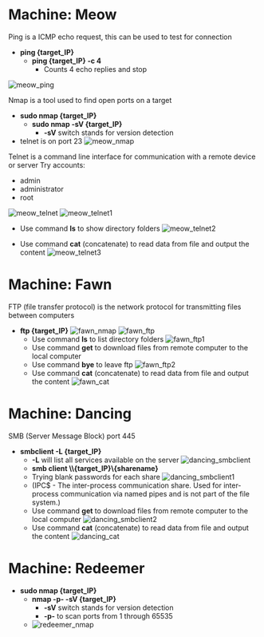 # Machine: Meow

Ping is a ICMP echo request, this can be used to test for connection
- **ping {target_IP}**
  - **ping {target_IP} -c 4** 
    - Counts 4 echo replies and stop
 
![meow_ping](https://github.com/juliezard/HackTheBox/blob/main/Tier%200/images/meow_ping.png?raw=true)

Nmap is a tool used to find open ports on a target
- **sudo nmap {target_IP}**
  - **sudo nmap -sV {target_IP}**
    - **-sV** switch stands for version detection 
- telnet is on port 23
![meow_nmap](https://github.com/juliezard/HackTheBox/blob/main/Tier%200/images/meow_nmap.png?raw=true)

Telnet is a command line interface for communication with a remote device or server
Try accounts:
- admin
- administrator
- root

![meow_telnet](https://github.com/juliezard/HackTheBox/blob/main/Tier%200/images/meow_telnet.png?raw=true)
![meow_telnet1](https://github.com/juliezard/HackTheBox/blob/main/Tier%200/images/meow_telnet1.png?raw=true)

- Use command **ls** to show directory folders
![meow_telnet2](https://github.com/juliezard/HackTheBox/blob/main/Tier%200/images/meow_telnet2.png?raw=true)

- Use command **cat** (concatenate) to read data from file and output the content
![meow_telnet3](https://github.com/juliezard/HackTheBox/blob/main/Tier%200/images/meow_telnet3.png?raw=true)


# Machine: Fawn
FTP (file transfer protocol) is the network protocol for transmitting files between computers
- **ftp {target_IP}** 
![fawn_nmap](https://github.com/juliezard/HackTheBox/blob/main/Tier%200/images/fawn_nmap.png?raw=true)
![fawn_ftp](https://github.com/juliezard/HackTheBox/blob/main/Tier%200/images/fawn_ftp.png?raw=true)
  - Use command **ls** to list directory folders
  ![fawn_ftp1](https://github.com/juliezard/HackTheBox/blob/main/Tier%200/images/fawn_ftp1.png?raw=true)
  - Use command **get** to download files from remote computer to the local computer
  - Use command **bye** to leave ftp
  ![fawn_ftp2](https://github.com/juliezard/HackTheBox/blob/main/Tier%200/images/fawn_ftp2.png?raw=true)
  - Use command **cat** (concatenate) to read data from file and output the content
  ![fawn_cat](https://github.com/juliezard/HackTheBox/blob/main/Tier%200/images/fawn_cat.png?raw=true)


# Machine: Dancing
SMB (Server Message Block) port 445
- **smbclient -L {target_IP}**
  - **-L** will list all services available on the server
  ![dancing_smbclient](https://github.com/juliezard/HackTheBox/blob/main/Tier%200/images/dancing_smbclient.png?raw=true)
  - **smb client \\\\{target_IP}\\{sharename}**
  - Trying blank passwords for each share
  ![dancing_smbclient1](https://github.com/juliezard/HackTheBox/blob/main/Tier%200/images/dancing_smbclient1.png?raw=true)
  - (IPC$ - The inter-process communication share. Used for inter-process communication via named
pipes and is not part of the file system.)
  - Use command **get** to download files from remote computer to the local computer
  ![dancing_smbclient2](https://github.com/juliezard/HackTheBox/blob/main/Tier%200/images/dancing_smbclient2.png?raw=true)
  - Use command **cat** (concatenate) to read data from file and output the content
  ![dancing_cat](https://github.com/juliezard/HackTheBox/blob/main/Tier%200/images/dancing_cat.png?raw=true)


# Machine: Redeemer
- **sudo nmap {target_IP}**
  - **nmap -p- -sV {target_IP}** 
    - **-sV** switch stands for version detection 
    - **-p-** to scan ports from 1 through 65535
  - ![redeemer_nmap](https://github.com/juliezard/HackTheBox/blob/main/Tier%200/images/redeemer_nmap.png?raw=true)
